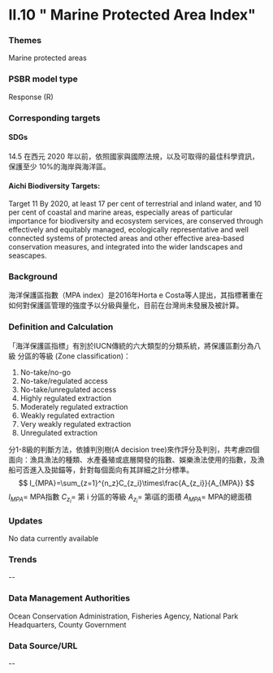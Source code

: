 # II.10 " Marine Protected Area Index"

### Themes
Marine protected areas
### PSBR model type
Response (R)
### Corresponding targets
#### SDGs
14.5 在西元 2020 年以前，依照國家與國際法規，以及可取得的最佳科學資訊，保護至少 10%的海岸與海洋區。
#### Aichi Biodiversity Targets:
Target 11 By 2020, at least 17 per cent of terrestrial and inland water, and 10 per cent of coastal and marine areas, especially areas of particular importance for biodiversity and ecosystem services, are conserved through effectively and equitably managed, ecologically representative and well connected systems of protected areas and other effective area-based conservation measures, and integrated into the wider landscapes and seascapes.
### Background
海洋保護區指數（MPA index）是2016年Horta e Costa等人提出，其指標著重在如何對保護區管理的強度予以分級與量化，目前在台灣尚未發展及被計算。
### Definition and Calculation
「海洋保護區指標」有別於IUCN傳統的六大類型的分類系統，將保護區劃分為八級 分區的等級 (Zone classification)：
1. No-take/no-go
2. No-take/regulated access
3. No-take/unregulated access
4. Highly regulated extraction
5. Moderately regulated extraction
6. Weakly regulated extraction
7. Very weakly regulated extraction
8. Unregulated extraction

分1-8級的判斷方法，依據判別樹(A decision tree)來作評分及判別，共考慮四個面向：漁具漁法的種類、水產養殖或底層開發的指數、娛樂漁法使用的指數，及漁船可否進入及拋錨等，針對每個面向有其詳細之計分標準。 $$ I_{MPA}=\sum_{z=1}^{n_z}C_{z_i}\times\frac{A_{z_i}}{A_{MPA}} $$ $I_{MPA}=$ MPA指數 $C_{z_i}=$ 第 i 分區的等級 $A_{z_i}=$ 第i區的面積 $A_{MPA}=$ MPA的總面積

### Updates
No data currently available
### Trends
--
### Data Management Authorities
Ocean Conservation Administration, Fisheries Agency, National Park Headquarters, County Government
### Data Source/URL
--